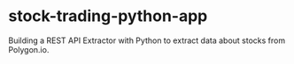 # stock-trading-python-app
Building a REST API Extractor with Python to extract data about stocks from Polygon.io.
